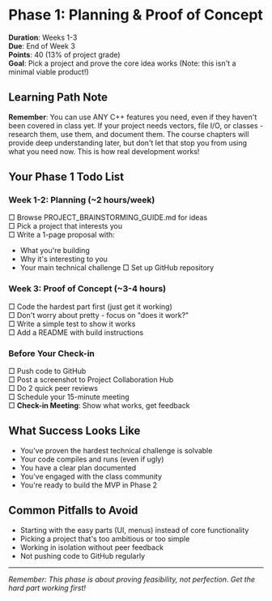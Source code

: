 # Phase 1: Planning & Proof of Concept
**Duration**: Weeks 1-3  
**Due**: End of Week 3  
**Points**: 40 (13% of project grade)  
**Goal**: Pick a project and prove the core idea works (Note: this isn't a minimal viable product!)

## Learning Path Note

**Remember**: You can use ANY C++ features you need, even if they haven't been covered in class yet. If your project needs vectors, file I/O, or classes - research them, use them, and document them. The course chapters will provide deep understanding later, but don't let that stop you from using what you need now. This is how real development works!

## Your Phase 1 Todo List

### Week 1-2: Planning (~2 hours/week)
□ Browse PROJECT_BRAINSTORMING_GUIDE.md for ideas  
□ Pick a project that interests you  
□ Write a 1-page proposal with:
  - What you're building
  - Why it's interesting to you
  - Your main technical challenge
□ Set up GitHub repository

### Week 3: Proof of Concept (~3-4 hours)
□ Code the hardest part first (just get it working)  
□ Don't worry about pretty - focus on "does it work?"  
□ Write a simple test to show it works  
□ Add a README with build instructions

### Before Your Check-in
□ Push code to GitHub  
□ Post a screenshot to Project Collaboration Hub  
□ Do 2 quick peer reviews  
□ Schedule your 15-minute meeting  
□ **Check-in Meeting**: Show what works, get feedback

## What Success Looks Like
- You've proven the hardest technical challenge is solvable
- Your code compiles and runs (even if ugly)
- You have a clear plan documented
- You've engaged with the class community
- You're ready to build the MVP in Phase 2

## Common Pitfalls to Avoid
- Starting with the easy parts (UI, menus) instead of core functionality
- Picking a project that's too ambitious or too simple
- Working in isolation without peer feedback
- Not pushing code to GitHub regularly

---
*Remember: This phase is about proving feasibility, not perfection. Get the hard part working first!*